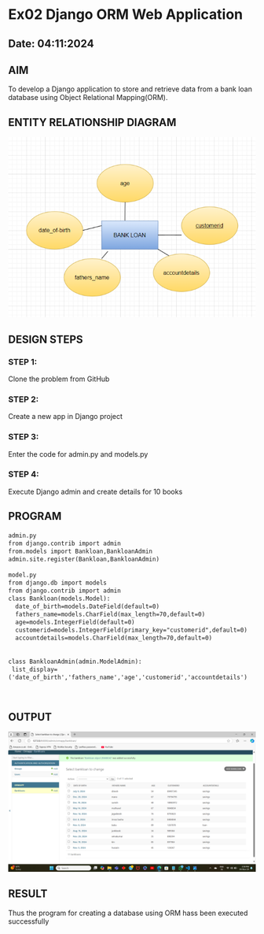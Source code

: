 # Ex02 Django ORM Web Application
## Date: 04:11:2024

## AIM
To develop a Django application to store and retrieve data from a bank loan database using Object Relational Mapping(ORM).

## ENTITY RELATIONSHIP DIAGRAM
![alt text](<er diagram.png>)

## DESIGN STEPS

### STEP 1:
Clone the problem from GitHub

### STEP 2:
Create a new app in Django project

### STEP 3:
Enter the code for admin.py and models.py

### STEP 4:
Execute Django admin and create details for 10 books

## PROGRAM
```
admin.py
from django.contrib import admin
from.models import Bankloan,BankloanAdmin
admin.site.register(Bankloan,BankloanAdmin)

model.py
from django.db import models
from django.contrib import admin
class Bankloan(models.Model):
  date_of_birth=models.DateField(default=0)
  fathers_name=models.CharField(max_length=70,default=0)
  age=models.IntegerField(default=0)
  customerid=models.IntegerField(primary_key="customerid",default=0) 
  accountdetails=models.CharField(max_length=70,default=0)


class BankloanAdmin(admin.ModelAdmin):
 list_display=('date_of_birth','fathers_name','age','customerid','accountdetails')



```

## OUTPUT

![alt text](<Screenshot 2024-11-04 145844-1.png>)


## RESULT
Thus the program for creating a database using ORM hass been executed successfully
